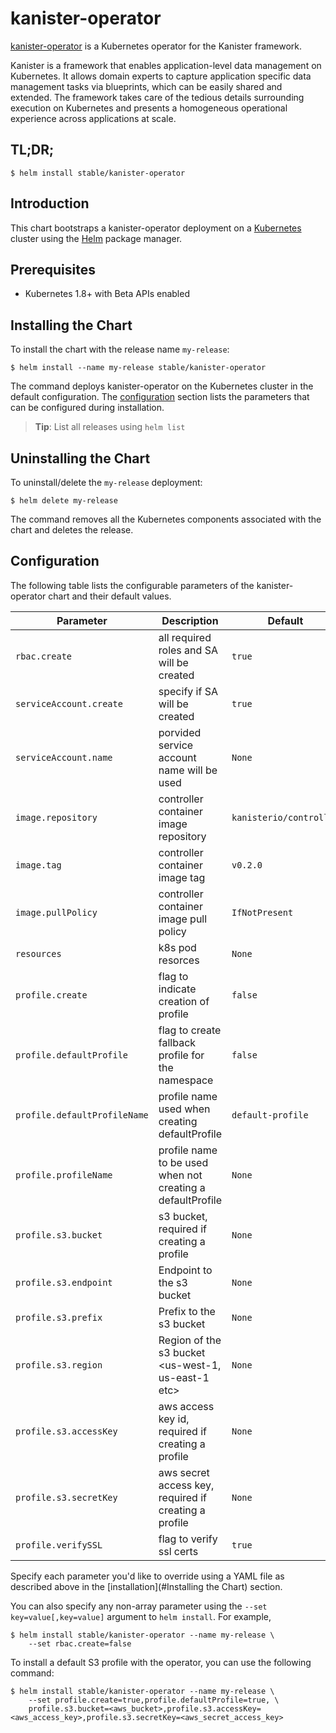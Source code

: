 # kanister-operator

[kanister-operator](https://github.com/kanisterio/kanister) is a Kubernetes operator for the Kanister framework.

Kanister is a framework that enables application-level data management on Kubernetes. It allows domain experts to capture application specific data management tasks via blueprints, which can be easily shared and extended. The framework takes care of the tedious details surrounding execution on Kubernetes and presents a homogeneous operational experience across applications at scale.

## TL;DR;

```console
$ helm install stable/kanister-operator
```

## Introduction

This chart bootstraps a kanister-operator deployment on a [Kubernetes](http://kubernetes.io) cluster using the [Helm](https://helm.sh) package manager.

## Prerequisites
  - Kubernetes 1.8+ with Beta APIs enabled

## Installing the Chart

To install the chart with the release name `my-release`:

```console
$ helm install --name my-release stable/kanister-operator
```

The command deploys kanister-operator on the Kubernetes cluster in the default configuration. The [configuration](#configuration) section lists the parameters that can be configured during installation.

> **Tip**: List all releases using `helm list`

## Uninstalling the Chart

To uninstall/delete the `my-release` deployment:

```console
$ helm delete my-release
```

The command removes all the Kubernetes components associated with the chart and deletes the release.

## Configuration

The following table lists the configurable parameters of the kanister-operator chart and their default values.

Parameter | Description | Default
--- | --- | ---
`rbac.create` | all required roles and SA will be created | `true`
`serviceAccount.create`| specify if SA will be created | `true`
`serviceAccount.name`| porvided service account name will be used | `None`
`image.repository` | controller container image repository | `kanisterio/controller`
`image.tag` | controller container image tag | `v0.2.0`
`image.pullPolicy` | controller container image pull policy | `IfNotPresent`
`resources` | k8s pod resorces | `None`
`profile.create` | flag to indicate creation of profile | `false`
`profile.defaultProfile` | flag to create fallback profile for the namespace | `false`
`profile.defaultProfileName` | profile name used when creating defaultProfile | `default-profile`
`profile.profileName` | profile name to be used when not creating a defaultProfile | `None`
`profile.s3.bucket` | s3 bucket, required if creating a profile | `None`
`profile.s3.endpoint` | Endpoint to the s3 bucket | `None`
`profile.s3.prefix` | Prefix to the s3 bucket | `None`
`profile.s3.region` | Region of the s3 bucket <us-west-1, us-east-1 etc> | `None`
`profile.s3.accessKey` | aws access key id, required if creating a profile | `None`
`profile.s3.secretKey` | aws secret access key, required if creating a profile | `None`
`profile.verifySSL` | flag to verify ssl certs | `true`

Specify each parameter you'd like to override using a YAML file as described above in the [installation](#Installing the Chart) section.

You can also specify any non-array parameter using the `--set key=value[,key=value]` argument to `helm install`. For example,

```console
$ helm install stable/kanister-operator --name my-release \
    --set rbac.create=false
```

To install a default S3 profile with the operator, you can use the following command:

```console
$ helm install stable/kanister-operator --name my-release \
    --set profile.create=true,profile.defaultProfile=true, \
    profile.s3.bucket=<aws_bucket>,profile.s3.accessKey=<aws_access_key>,profile.s3.secretKey=<aws_secret_access_key>
```
